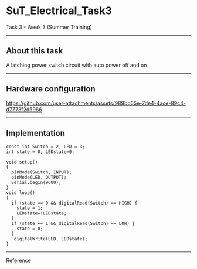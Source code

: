 # SuT_Electrical_Task3
Task 3 - Week 3 (Summer Training)

-----------

## About this task
A latching power switch circuit with auto power off and on

----------

## Hardware configuration 

https://github.com/user-attachments/assets/989bb55e-7de4-4ace-89c4-d7773f2d5966

------------

## Implementation
```
const int Switch = 2, LED = 3;
int state = 0, LEDstate=0;

void setup()
{
  pinMode(Switch, INPUT);
  pinMode(LED, OUTPUT);
  Serial.begin(9600);
}
void loop()
{
  if (state == 0 && digitalRead(Switch) == HIGH) {
    state = 1;
    LEDstate=!LEDstate;
  }
  if (state == 1 && digitalRead(Switch) == LOW) {   
    state = 0;
  }
   digitalWrite(LED, LEDstate);
}
```

-------

[Reference](https://mechatrofice.com/arduino/toggle-switch)
